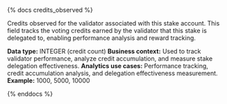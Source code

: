 {% docs credits_observed %}

Credits observed for the validator associated with this stake account. This field tracks the voting credits earned by the validator that this stake is delegated to, enabling performance analysis and reward tracking.

**Data type:** INTEGER (credit count)
**Business context:** Used to track validator performance, analyze credit accumulation, and measure stake delegation effectiveness.
**Analytics use cases:** Performance tracking, credit accumulation analysis, and delegation effectiveness measurement.
**Example:** 1000, 5000, 10000

{% enddocs %} 
